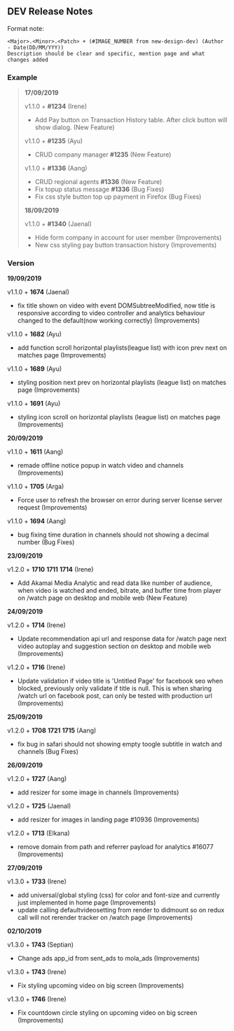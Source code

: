 ## DEV Release Notes

Format note:

```
<Major>.<Minor>.<Patch> + (#IMAGE_NUMBER from new-design-dev) (Author - Date(DD/MM/YYY))
Description should be clear and specific, mention page and what changes added
```

### Example

> **17/09/2019**
> 
> v1.1.0 + **#1234** (Irene)
>   * Add Pay button on Transaction History table. After click button will show dialog. (New Feature)
> 
> v1.1.0 + **#1235** (Ayu)
>   * CRUD company manager **#1235** (New Feature)
>  
> v1.1.0 + **#1336** (Aang)
>   * CRUD regional agents **#1336** (New Feature)
>   * Fix topup status message **#1336** (Bug Fixes)
>   * Fix css style button top up payment in Firefox (Bug Fixes)
> 
> **18/09/2019**
> 
> v1.1.0 + **#1340** (Jaenal)
>   * Hide form company in account for user member (Improvements)
>   * New css styling pay button transaction history (Improvements)

### Version

**19/09/2019**

v1.1.0 + **1674** (Jaenal)
  * fix title shown on video with event DOMSubtreeModified, now title is responsive according to video controller and analytics behaviour changed to the default(now working correctly) (Improvements)
 
v1.1.0 + **1682** (Ayu)
  * add function scroll horizontal playlists(league list) with icon prev next on matches page (Improvements)

v1.1.0 + **1689** (Ayu)
  * styling position next prev on horizontal playlists (league list) on matches page (Improvements)

v1.1.0 + **1691** (Ayu)
  * styling icon scroll on horizontal playlists (league list) on matches page (Improvements)

**20/09/2019**
 
v1.1.0 + **1611** (Aang)
  * remade offline notice popup in watch video and channels (Improvements)

v1.1.0 + **1705** (Arga)
  * Force user to refresh the browser on error during server license server request (Improvements)

v1.1.0 + **1694** (Aang)
  * bug fixing time duration in channels should not showing a decimal number (Bug Fixes)


**23/09/2019**

v1.2.0 + **1710** **1711** **1714** (Irene)
  * Add Akamai Media Analytic and read data like number of audience, when video is watched and ended, bitrate, and buffer time from player on /watch page on desktop and mobile web (New Feature)

**24/09/2019**

v1.2.0 + **1714**  (Irene)
  * Update recommendation api url and response data for /watch page next video autoplay and suggestion section on desktop and mobile web (Improvements)

v1.2.0 + **1716** (Irene)
  * Update validation if video title is 'Untitled Page' for facebook seo when blocked, previously only validate if title is null. This is when sharing /watch url on facebook post, can only be tested with production url (Improvements)
  
**25/09/2019**

v1.2.0 + **1708** **1721** **1715** (Aang)
  * fix bug in safari should not showing empty toogle subtitle in watch and channels (Bug Fixes)

**26/09/2019**

v1.2.0 + **1727** (Aang)
  * add resizer for some image in channels (Improvements)

v1.2.0 + **1725** (Jaenal)
  * add resizer for images in landing page #10936 (Improvements)

v1.2.0 + **1713** (Elkana)
  * remove domain from path and referrer payload for analytics #16077 (Improvements)

**27/09/2019**

v1.3.0 + **1733** (Irene)
  * add universal/global styling (css) for color and font-size and currently just implemented in home page (Improvements)
  * update calling defaultvideosetting from render to didmount so on redux call will not rerender tracker on /watch page (Improvements)

**02/10/2019**

v1.3.0 + **1743** (Septian)
  * Change ads app_id from sent_ads to mola_ads (Improvements)

v1.3.0 + **1743** (Irene)
  * Fix styling upcoming video on big screen (Improvements)

v1.3.0 + **1746** (Irene)
  * Fix countdown circle styling on upcoming video on big screen (Improvements)

  